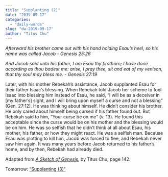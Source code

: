 ```yaml
---
title: "Supplanting (2)"
date: "2019-09-17"
categories: 
  - "daily-words"
slug: "dw-2019-09-17"
author: "Titus Chu"
---
```


_Afterward his brother came out with his hand holding Esau’s heel, so his name was called Jacob - Genesis 25:26_

_And Jacob said unto his father, I am Esau thy firstborn; I have done according as thou badest me: arise, I pray thee, sit and eat of my venison, that thy soul may bless me. - Genesis 27:19_

Later, with his mother Rebekah’s assistance, Jacob supplanted Esau for their father Isaac’s blessing. When Rebekah told Jacob her scheme to fool Isaac into blessing him instead of Esau, he said, “I will be as a deceiver in \[my father’s\] sight, and I will bring upon myself a curse and not a blessing” (Gen. 27:12). He was thinking about himself. He didn’t consider his brother. He only cared about himself being cursed if his father found out. But Rebekah said to him, “Your curse be on me” (v. 13). He found this acceptable since the curse would be on his mother and the blessing would be on him. He was so selfish that he didn’t think at all about Esau, his mother, his father, or how they might react. He was a selfish man. Because Esau was plotting to kill him, Jacob was forced to flee, and Rebekah never saw him again. It was many years before Jacob returned to his father’s home, and by then, Rebekah had already died.

Adapted from _[A Sketch of Genesis](/book-gen-sketch "Go to the listing for this book"),_ by Titus Chu, page 142.

Tomorrow: [“Supplanting (3)"](/dw-2019-09-18)
